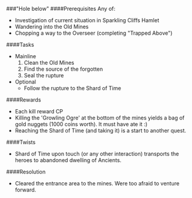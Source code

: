 ###"Hole below"
####Prerequisites
 Any of:
  - Investigation of current situation in Sparkling Cliffs Hamlet
  - Wandering into the Old Mines
  - Chopping a way to the Overseer (completing "Trapped Above")

####Tasks
  * Mainline
    1. Clean the Old Mines
    2. Find the source of the forgotten
    3. Seal the rupture
  * Optional
     - Follow the rupture to the Shard of Time

####Rewards
  * Each kill reward CP
  * Killing the 'Growling Ogre' at the bottom of the mines yields a bag of gold
  nuggets (1000 coins worth). It must have ate it :)
  * Reaching the Shard of Time (and taking it) is a start to another quest.

####Twists
  * Shard of Time upon touch (or any other interaction) transports the heroes to abandoned dwelling of Ancients.

####Resolution
  * Cleared the entrance area to the mines. Were too afraid to venture forward.

